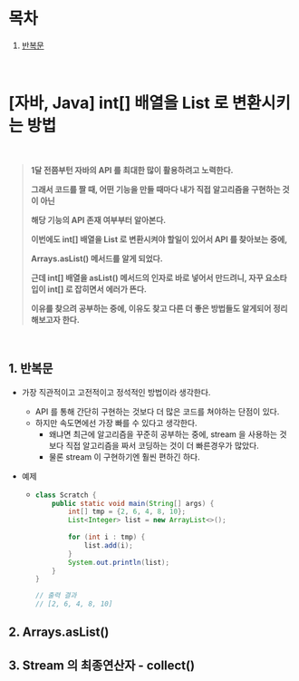# 목차

1. [반복문](#1-반복문) <br/>

<br/>

# [자바, Java] int[] 배열을 List 로 변환시키는 방법

<br/>

> **1달 전쯤부턴 자바의 API 를 최대한 많이 활용하려고 노력한다.**
>
> **그래서 코드를 짤 때, 어떤 기능을 만들 때마다 내가 직접 알고리즘을 구현하는 것이 아닌** 
>
> **해당 기능의 API 존재 여부부터 알아본다.**
>
> **이번에도 int[] 배열을 List 로 변환시켜야 할일이 있어서 API 를 찾아보는 중에,**
>
> **Arrays.asList() 메서드를 알게 되었다.**
>
> **근데 int[] 배열을 asList() 메서드의 인자로 바로 넣어서 만드려니, 자꾸 요소타입이 int[] 로 잡히면서 에러가 뜬다.**
>
> **이유를 찾으려 공부하는 중에, 이유도 찾고 다른 더 좋은 방법들도 알게되어 정리해보고자 한다.**

<br/>

## 1. 반복문

- 가장 직관적이고 고전적이고 정석적인 방법이라 생각한다.

  - API 를 통해 간단히 구현하는 것보다 더 많은 코드를 쳐야하는 단점이 있다.
  - 하지만 속도면에선 가장 빠를 수 있다고 생각한다.
    - 왜냐면 최근에 알고리즘을 꾸준히 공부하는 중에, stream 을 사용하는 것보다 직접 알고리즘을 짜서 코딩하는 것이 더 빠른경우가 많았다.
    - 물론 stream 이 구현하기엔 훨씬 편하긴 하다.

- 예제

  - ```java
    class Scratch {
        public static void main(String[] args) {
            int[] tmp = {2, 6, 4, 8, 10};
            List<Integer> list = new ArrayList<>();
            
            for (int i : tmp) {
                list.add(i);
            }
            System.out.println(list);
        }
    }
    
    // 출력 결과
    // [2, 6, 4, 8, 10]
    ```

    

## 2. Arrays.asList()



## 3. Stream 의 최종연산자 -  collect()

